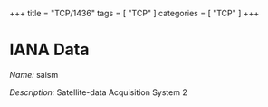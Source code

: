 +++
title = "TCP/1436"
tags = [ "TCP" ]
categories = [ "TCP" ]
+++

# IANA Data

_Name:_ saism

_Description:_ Satellite-data Acquisition System 2

